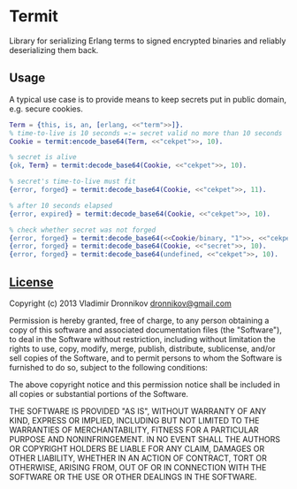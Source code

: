 Termit
==============

Library for serializing Erlang terms to signed encrypted binaries and reliably deserializing them back.

Usage
--------------

A typical use case is to provide means to keep secrets put in public domain, e.g. secure cookies.

```erlang
Term = {this, is, an, [erlang, <<"term">>]}.
% time-to-live is 10 seconds =:= secret valid no more than 10 seconds
Cookie = termit:encode_base64(Term, <<"cekpet">>, 10).

% secret is alive
{ok, Term} = termit:decode_base64(Cookie, <<"cekpet">>, 10).

% secret's time-to-live must fit
{error, forged} = termit:decode_base64(Cookie, <<"cekpet">>, 11).

% after 10 seconds elapsed
{error, expired} = termit:decode_base64(Cookie, <<"cekpet">>, 10).

% check whether secret was not forged
{error, forged} = termit:decode_base64(<<Cookie/binary, "1">>, <<"cekpet">>, 10).
{error, forged} = termit:decode_base64(Cookie, <<"secret">>, 10).
{error, forged} = termit:decode_base64(undefined, <<"cekpet">>, 10).
```

[License](termit/blob/master/LICENSE.txt)
-------

Copyright (c) 2013 Vladimir Dronnikov <dronnikov@gmail.com>

Permission is hereby granted, free of charge, to any person obtaining a copy of
this software and associated documentation files (the "Software"), to deal in
the Software without restriction, including without limitation the rights to
use, copy, modify, merge, publish, distribute, sublicense, and/or sell copies of
the Software, and to permit persons to whom the Software is furnished to do so,
subject to the following conditions:

The above copyright notice and this permission notice shall be included in all
copies or substantial portions of the Software.

THE SOFTWARE IS PROVIDED "AS IS", WITHOUT WARRANTY OF ANY KIND, EXPRESS OR
IMPLIED, INCLUDING BUT NOT LIMITED TO THE WARRANTIES OF MERCHANTABILITY, FITNESS
FOR A PARTICULAR PURPOSE AND NONINFRINGEMENT. IN NO EVENT SHALL THE AUTHORS OR
COPYRIGHT HOLDERS BE LIABLE FOR ANY CLAIM, DAMAGES OR OTHER LIABILITY, WHETHER
IN AN ACTION OF CONTRACT, TORT OR OTHERWISE, ARISING FROM, OUT OF OR IN
CONNECTION WITH THE SOFTWARE OR THE USE OR OTHER DEALINGS IN THE SOFTWARE.
